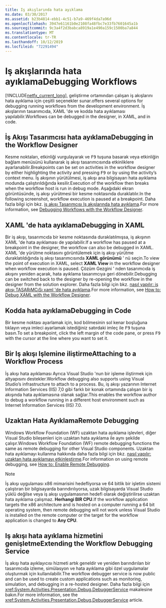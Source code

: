 ```yaml
---
title: Iş akışlarında hata ayıklama
ms.date: 03/30/2017
ms.assetid: b23b4814-ebb1-4c51-b7a9-469f4da7a96d
ms.openlocfilehash: 3947e61161b0e2108fa48fbc7e33fb7601645a1b
ms.sourcegitcommit: 9c3a4f2d3babca8919a1e490a159c1500ba7a844
ms.translationtype: MT
ms.contentlocale: tr-TR
ms.lasthandoff: 10/12/2019
ms.locfileid: "72291494"
---
```

# <a name="debugging-workflows"></a><span data-ttu-id="7b5e0-102">Iş akışlarında hata ayıklama</span><span class="sxs-lookup"><span data-stu-id="7b5e0-102">Debugging Workflows</span></span>

[!INCLUDE[netfx_current_long](../../../includes/netfx-current-long-md.md)]<span data-ttu-id="7b5e0-103">, geliştirme ortamından çalışan iş akışlarını hata ayıklama için çeşitli seçenekler sunar.</span><span class="sxs-lookup"><span data-stu-id="7b5e0-103">offers several options for debugging running workflows from the development environment.</span></span> <span data-ttu-id="7b5e0-104">İş akışlarının tasarımcıda, XAML 'de ve kodda hata ayıklaması yapılabilir.</span><span class="sxs-lookup"><span data-stu-id="7b5e0-104">Workflows can be debugged in the designer, in XAML, and in code.</span></span>

## <a name="debugging-in-the-workflow-designer"></a><span data-ttu-id="7b5e0-105">İş Akışı Tasarımcısı hata ayıklama</span><span class="sxs-lookup"><span data-stu-id="7b5e0-105">Debugging in the Workflow Designer</span></span>

<span data-ttu-id="7b5e0-106">Kesme noktaları, etkinliği vurgulayarak ve <kbd>F9</kbd> tuşuna basarak veya etkinliğin bağlam menüsünü kullanarak iş akışı tasarımcısında etkinliklere ayarlanabilir.</span><span class="sxs-lookup"><span data-stu-id="7b5e0-106">Breakpoints can be set on activities in the workflow designer by either highlighting the activity and pressing <kbd>F9</kbd> or by using the activity’s context menu.</span></span> <span data-ttu-id="7b5e0-107">İş akışının yürütülmesi, iş akışı ana bilgisayarı hata ayıklama modunda çalıştırıldığında kesilir.</span><span class="sxs-lookup"><span data-stu-id="7b5e0-107">Execution of the workflow then breaks when the workflow host is run in debug mode.</span></span> <span data-ttu-id="7b5e0-108">Aşağıdaki ekran görüntüsünde, iş akışı yürütmesi bir kesme noktasında duraklatılır.</span><span class="sxs-lookup"><span data-stu-id="7b5e0-108">In the following screenshot, workflow execution is paused at a breakpoint.</span></span> <span data-ttu-id="7b5e0-109">Daha fazla bilgi için bkz. [iş akışı Tasarımcısı Iş akışlarında hata ayıklama](/visualstudio/workflow-designer/debugging-workflows-with-the-workflow-designer).</span><span class="sxs-lookup"><span data-stu-id="7b5e0-109">For more information, see [Debugging Workflows with the Workflow Designer](/visualstudio/workflow-designer/debugging-workflows-with-the-workflow-designer).</span></span>

## <a name="debugging-in-xaml"></a><span data-ttu-id="7b5e0-110">XAML 'de hata ayıklama</span><span class="sxs-lookup"><span data-stu-id="7b5e0-110">Debugging in XAML</span></span>

<span data-ttu-id="7b5e0-111">Bir iş akışı, tasarımcıda bir kesme noktasında duraklatılmışsa, iş akışının XAML 'de hata ayıklaması de yapılabilir.</span><span class="sxs-lookup"><span data-stu-id="7b5e0-111">If a workflow has paused at a breakpoint in the designer, the workflow can also be debugged in XAML.</span></span> <span data-ttu-id="7b5e0-112">XAML 'de yürütme noktasını görüntülemek için iş akışı yürütme duraklatıldığında iş akışı tasarımcısında **XAML görünümü** ' nü seçin.</span><span class="sxs-lookup"><span data-stu-id="7b5e0-112">To view the point of execution in XAML, select **XAML View** in the workflow designer when workflow execution is paused.</span></span> <span data-ttu-id="7b5e0-113">Çözüm Gezgini ' nden tasarımcıda iş akışını yeniden açarak, hata ayıklama tasarımcıya geri dönebilir.</span><span class="sxs-lookup"><span data-stu-id="7b5e0-113">Debugging can be switched back to the designer by re-opening the workflow in the designer from the solution explorer.</span></span> <span data-ttu-id="7b5e0-114">Daha fazla bilgi için bkz. [nasıl yapılır: iş akışı TASARıMCıSı xaml 'de hata ayıklama](/visualstudio/workflow-designer/how-to-debug-xaml-with-the-workflow-designer).</span><span class="sxs-lookup"><span data-stu-id="7b5e0-114">For more information, see [How to: Debug XAML with the Workflow Designer](/visualstudio/workflow-designer/how-to-debug-xaml-with-the-workflow-designer).</span></span>

## <a name="debugging-in-code"></a><span data-ttu-id="7b5e0-115">Kodda hata ayıklama</span><span class="sxs-lookup"><span data-stu-id="7b5e0-115">Debugging in Code</span></span>

<span data-ttu-id="7b5e0-116">Bir kesme noktası ayarlamak için, kod bölmesinin sol kenar boşluğuna tıklayın veya imleci ayarlamak istediğiniz satırdaki imleç ile <kbd>F9</kbd> tuşuna basın.</span><span class="sxs-lookup"><span data-stu-id="7b5e0-116">To set a breakpoint, click the left margin of the code pane, or press <kbd>F9</kbd> with the cursor at the line where you want to set it.</span></span>

## <a name="attaching-to-a-workflow-process"></a><span data-ttu-id="7b5e0-117">Bir Iş akışı Işlemine iliştirme</span><span class="sxs-lookup"><span data-stu-id="7b5e0-117">Attaching to a Workflow Process</span></span>

<span data-ttu-id="7b5e0-118">İş akışı hata ayıklaması Ayrıca Visual Studio 'nun bir işleme iliştirmek için altyapısını destekler.</span><span class="sxs-lookup"><span data-stu-id="7b5e0-118">Workflow debugging also supports using Visual Studio’s infrastructure to attach to a process.</span></span> <span data-ttu-id="7b5e0-119">Bu, iş akışı yazarının Internet Information Services (IIS) 7,0 gibi farklı bir konak ortamında çalışan bir iş akışında hata ayıklamasına olanak sağlar.</span><span class="sxs-lookup"><span data-stu-id="7b5e0-119">This enables the workflow author to debug a workflow running in a different host environment such as Internet Information Services (IIS) 7.0.</span></span>

## <a name="remote-debugging"></a><span data-ttu-id="7b5e0-120">Uzaktan Hata Ayıklama</span><span class="sxs-lookup"><span data-stu-id="7b5e0-120">Remote Debugging</span></span>

<span data-ttu-id="7b5e0-121">Windows Workflow Foundation (WF) uzaktan hata ayıklama işlevleri, diğer Visual Studio bileşenleri için uzaktan hata ayıklama ile aynı şekilde çalışır.</span><span class="sxs-lookup"><span data-stu-id="7b5e0-121">Windows Workflow Foundation (WF) remote debugging functions the same as remote debugging for other Visual Studio components.</span></span> <span data-ttu-id="7b5e0-122">Uzaktan hata ayıklamayı kullanma hakkında daha fazla bilgi için bkz. [nasıl yapılır: uzaktan hata ayıklamayı etkinleştirme](https://go.microsoft.com/fwlink/?LinkId=196257).</span><span class="sxs-lookup"><span data-stu-id="7b5e0-122">For information on using remote debugging, see [How to: Enable Remote Debugging](https://go.microsoft.com/fwlink/?LinkId=196257).</span></span>

> [!NOTE]
> <span data-ttu-id="7b5e0-123">İş akışı uygulaması x86 mimarisini hedefliyorsa ve 64 bitlik bir işletim sistemi çalıştıran bir bilgisayarda barındırılıyorsa, uzak bilgisayarda Visual Studio yüklü değilse veya iş akışı uygulamasının hedefi olarak değiştirilirse uzaktan hata ayıklama çalışmaz. **Herhangi BIR CPU**.</span><span class="sxs-lookup"><span data-stu-id="7b5e0-123">If the workflow application targets the x86 architecture and is hosted on a computer running a 64 bit operating system, then remote debugging will not work unless Visual Studio is installed on the remote computer or the target for the workflow application is changed to **Any CPU**.</span></span>

## <a name="extending-the-workflow-debugging-service"></a><span data-ttu-id="7b5e0-124">Iş akışı hata ayıklama hizmetini genişletme</span><span class="sxs-lookup"><span data-stu-id="7b5e0-124">Extending the Workflow Debugging Service</span></span>

<span data-ttu-id="7b5e0-125">İş akışı hata ayıklayıcısı hizmeti artık geneldir ve yeniden barındırılan bir tasarımcıda izleme, simülasyon ve hata ayıklama gibi özel uygulamalar oluşturmak için kullanılabilir.</span><span class="sxs-lookup"><span data-stu-id="7b5e0-125">The workflow debugger service is now public and can be used to create custom applications such as monitoring, simulation, and debugging in a re-hosted designer.</span></span> <span data-ttu-id="7b5e0-126">Daha fazla bilgi için <xref:System.Activities.Presentation.Debug.DebuggerService> makalesine bakın.</span><span class="sxs-lookup"><span data-stu-id="7b5e0-126">For more information, see the <xref:System.Activities.Presentation.Debug.DebuggerService> article.</span></span>
